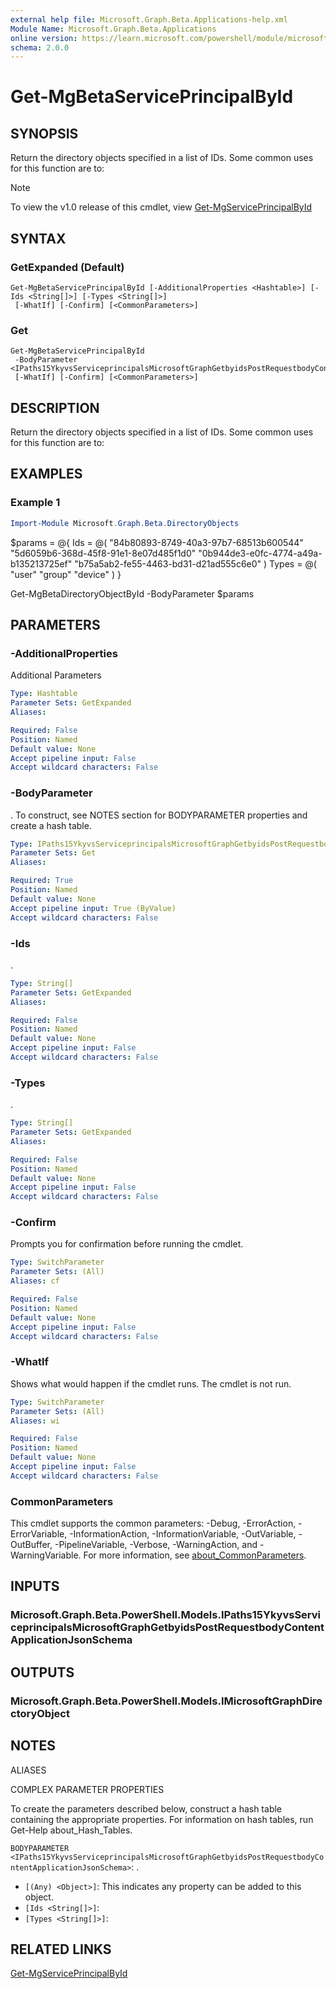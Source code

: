 ```yaml
---
external help file: Microsoft.Graph.Beta.Applications-help.xml
Module Name: Microsoft.Graph.Beta.Applications
online version: https://learn.microsoft.com/powershell/module/microsoft.graph.beta.applications/get-mgbetaserviceprincipalbyid
schema: 2.0.0
---
```


# Get-MgBetaServicePrincipalById

## SYNOPSIS
Return the directory objects specified in a list of IDs.
Some common uses for this function are to:

> [!NOTE]
> To view the v1.0 release of this cmdlet, view [Get-MgServicePrincipalById](/powershell/module/Microsoft.Graph.Applications/Get-MgServicePrincipalById?view=graph-powershell-v1.0)

## SYNTAX

### GetExpanded (Default)
```
Get-MgBetaServicePrincipalById [-AdditionalProperties <Hashtable>] [-Ids <String[]>] [-Types <String[]>]
 [-WhatIf] [-Confirm] [<CommonParameters>]
```

### Get
```
Get-MgBetaServicePrincipalById
 -BodyParameter <IPaths15YkyvsServiceprincipalsMicrosoftGraphGetbyidsPostRequestbodyContentApplicationJsonSchema>
 [-WhatIf] [-Confirm] [<CommonParameters>]
```

## DESCRIPTION
Return the directory objects specified in a list of IDs.
Some common uses for this function are to:

## EXAMPLES

### Example 1
```powershell
Import-Module Microsoft.Graph.Beta.DirectoryObjects
```

$params = @{
	Ids = @(
		"84b80893-8749-40a3-97b7-68513b600544"
		"5d6059b6-368d-45f8-91e1-8e07d485f1d0"
		"0b944de3-e0fc-4774-a49a-b135213725ef"
		"b75a5ab2-fe55-4463-bd31-d21ad555c6e0"
	)
	Types = @(
		"user"
		"group"
		"device"
	)
}

Get-MgBetaDirectoryObjectById -BodyParameter $params

## PARAMETERS

### -AdditionalProperties
Additional Parameters

```yaml
Type: Hashtable
Parameter Sets: GetExpanded
Aliases:

Required: False
Position: Named
Default value: None
Accept pipeline input: False
Accept wildcard characters: False
```

### -BodyParameter
.
To construct, see NOTES section for BODYPARAMETER properties and create a hash table.

```yaml
Type: IPaths15YkyvsServiceprincipalsMicrosoftGraphGetbyidsPostRequestbodyContentApplicationJsonSchema
Parameter Sets: Get
Aliases:

Required: True
Position: Named
Default value: None
Accept pipeline input: True (ByValue)
Accept wildcard characters: False
```

### -Ids
.

```yaml
Type: String[]
Parameter Sets: GetExpanded
Aliases:

Required: False
Position: Named
Default value: None
Accept pipeline input: False
Accept wildcard characters: False
```

### -Types
.

```yaml
Type: String[]
Parameter Sets: GetExpanded
Aliases:

Required: False
Position: Named
Default value: None
Accept pipeline input: False
Accept wildcard characters: False
```

### -Confirm
Prompts you for confirmation before running the cmdlet.

```yaml
Type: SwitchParameter
Parameter Sets: (All)
Aliases: cf

Required: False
Position: Named
Default value: None
Accept pipeline input: False
Accept wildcard characters: False
```

### -WhatIf
Shows what would happen if the cmdlet runs.
The cmdlet is not run.

```yaml
Type: SwitchParameter
Parameter Sets: (All)
Aliases: wi

Required: False
Position: Named
Default value: None
Accept pipeline input: False
Accept wildcard characters: False
```

### CommonParameters
This cmdlet supports the common parameters: -Debug, -ErrorAction, -ErrorVariable, -InformationAction, -InformationVariable, -OutVariable, -OutBuffer, -PipelineVariable, -Verbose, -WarningAction, and -WarningVariable. For more information, see [about_CommonParameters](http://go.microsoft.com/fwlink/?LinkID=113216).

## INPUTS

### Microsoft.Graph.Beta.PowerShell.Models.IPaths15YkyvsServiceprincipalsMicrosoftGraphGetbyidsPostRequestbodyContentApplicationJsonSchema
## OUTPUTS

### Microsoft.Graph.Beta.PowerShell.Models.IMicrosoftGraphDirectoryObject
## NOTES

ALIASES

COMPLEX PARAMETER PROPERTIES

To create the parameters described below, construct a hash table containing the appropriate properties. For information on hash tables, run Get-Help about_Hash_Tables.


`BODYPARAMETER <IPaths15YkyvsServiceprincipalsMicrosoftGraphGetbyidsPostRequestbodyContentApplicationJsonSchema>`: .
  - `[(Any) <Object>]`: This indicates any property can be added to this object.
  - `[Ids <String[]>]`: 
  - `[Types <String[]>]`: 

## RELATED LINKS
[Get-MgServicePrincipalById](/powershell/module/Microsoft.Graph.Applications/Get-MgServicePrincipalById?view=graph-powershell-v1.0)

